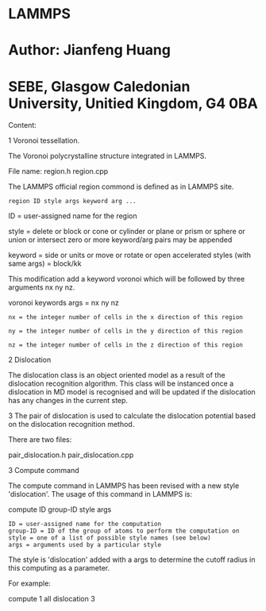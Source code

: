 # LAMMPS
# Author: Jianfeng Huang
# SEBE, Glasgow Caledonian University, Unitied Kingdom, G4 0BA

Content:

1 Voronoi tessellation.

The Voronoi polycrystalline structure integrated in LAMMPS.

File name:
region.h
region.cpp

The LAMMPS official region commond is defined as in LAMMPS site.

	region ID style args keyword arg ...

 ID = user-assigned name for the region
 
 style = delete or block or cone or cylinder or plane or prism or sphere or union or intersect
    zero or more keyword/arg pairs may be appended
    
 keyword = side or units or move or rotate or open
    accelerated styles (with same args) = block/kk

This modification add a keyword voronoi which will be followed by three arguments nx ny nz.

voronoi keywords args = nx ny nz

	nx = the integer number of cells in the x direction of this region
	
	ny = the integer number of cells in the y direction of this region
	
	nz = the integer number of cells in the z direction of this region
	

2 Dislocation

The dislocation class is an object oriented model as a result of the dislocation recognition algorithm. This class will be instanced once a dislocation in MD model is recognised and will be updated if the dislocation has any changes in the current step.

3 The pair of dislocation is used to calculate the dislocation potential based on the dislocation recognition method.

There are two files: 

pair\_dislocation.h
pair\_dislocation.cpp

3 Compute command

The compute command in LAMMPS has been revised with a new style 'dislocation'. The usage of this command in LAMMPS is:

compute ID group-ID style args

    ID = user-assigned name for the computation
    group-ID = ID of the group of atoms to perform the computation on
    style = one of a list of possible style names (see below)
    args = arguments used by a particular style


The style is 'dislocation' added with a args to determine the cutoff radius in this computing as a parameter.

For example:

compute 1 all dislocation 3

